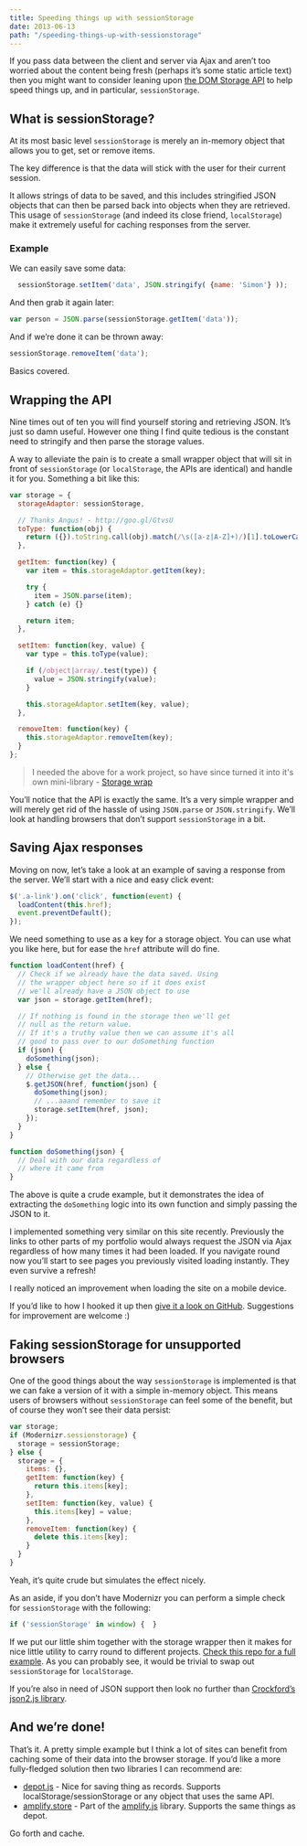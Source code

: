 ```yaml
---
title: Speeding things up with sessionStorage
date: 2013-06-13
path: "/speeding-things-up-with-sessionstorage"
---
```


If you pass data between the client and server via Ajax and aren&#8217;t too worried about the content being fresh (perhaps it&#8217;s some static article text) then you might want to consider leaning upon [the DOM Storage API][1] to help speed things up, and in particular, `sessionStorage`.

## What is sessionStorage?

At its most basic level `sessionStorage` is merely an in-memory object that allows you to get, set or remove items.

The key difference is that the data will stick with the user for their current session.

It allows strings of data to be saved, and this includes stringified JSON objects that can then be parsed back into objects when they are retrieved. This usage of `sessionStorage` (and indeed its close friend, `localStorage`) make it extremely useful for caching responses from the server.

### Example

We can easily save some data:

``` js
  sessionStorage.setItem('data', JSON.stringify( {name: 'Simon'} ));
```

And then grab it again later:

``` js
var person = JSON.parse(sessionStorage.getItem('data'));
```

And if we&#8217;re done it can be thrown away:

``` js
sessionStorage.removeItem('data');
```

Basics covered.

## Wrapping the API

Nine times out of ten you will find yourself storing and retrieving JSON. It&#8217;s just so damn useful. However one thing I find quite tedious is the constant need to stringify and then parse the storage values.

A way to alleviate the pain is to create a small wrapper object that will sit in front of `sessionStorage` (or `localStorage`, the APIs are identical) and handle it for you. Something a bit like this:

``` js
var storage = {
  storageAdaptor: sessionStorage,

  // Thanks Angus! - http://goo.gl/GtvsU
  toType: function(obj) {
    return ({}).toString.call(obj).match(/\s([a-z|A-Z]+)/)[1].toLowerCase();
  },

  getItem: function(key) {
    var item = this.storageAdaptor.getItem(key);

    try {
      item = JSON.parse(item);
    } catch (e) {}

    return item;
  },

  setItem: function(key, value) {
    var type = this.toType(value);

    if (/object|array/.test(type)) {
      value = JSON.stringify(value);
    }

    this.storageAdaptor.setItem(key, value);
  },

  removeItem: function(key) {
    this.storageAdaptor.removeItem(key);
  }
};
```

> I needed the above for a work project, so have since turned it into it's own mini-library - [Storage wrap](https://github.com/simonsmith/storage-wrap)

You&#8217;ll notice that the API is exactly the same. It&#8217;s a very simple wrapper and will merely get rid of the hassle of using `JSON.parse` or `JSON.stringify`. We&#8217;ll look at handling browsers that don&#8217;t support `sessionStorage` in a bit.

## Saving Ajax responses

Moving on now, let&#8217;s take a look at an example of saving a response from the server. We&#8217;ll start with a nice and easy click event:

``` js
$('.a-link').on('click', function(event) {
  loadContent(this.href);
  event.preventDefault();
});
```

We need something to use as a key for a storage object. You can use what you like here, but for ease the `href` attribute will do fine.

``` js
function loadContent(href) {
  // Check if we already have the data saved. Using
  // the wrapper object here so if it does exist
  // we'll already have a JSON object to use
  var json = storage.getItem(href);

  // If nothing is found in the storage then we'll get
  // null as the return value.
  // If it's a truthy value then we can assume it's all
  // good to pass over to our doSomething function
  if (json) {
    doSomething(json);
  } else {
    // Otherwise get the data...
    $.getJSON(href, function(json) {
      doSomething(json);
      // ...aaand remember to save it
      storage.setItem(href, json);
    });
  }
}

function doSomething(json) {
  // Deal with our data regardless of
  // where it came from
}
```

The above is quite a crude example, but it demonstrates the idea of extracting the `doSomething` logic into its own function and simply passing the JSON to it.

I implemented something very similar on this site recently. Previously the links to other parts of my portfolio would always request the JSON via Ajax regardless of how many times it had been loaded. If you navigate round now you&#8217;ll start to see pages you previously visited loading instantly. They even survive a refresh!

I really noticed an improvement when loading the site on a mobile device.

If you&#8217;d like to how I hooked it up then [give it a look on GitHub][2]. Suggestions for improvement are welcome :)

## Faking sessionStorage for unsupported browsers

One of the good things about the way `sessionStorage` is implemented is that we can fake a version of it with a simple in-memory object. This means users of browsers without `sessionStorage` can feel some of the benefit, but of course they won&#8217;t see their data persist:

``` js
var storage;
if (Modernizr.sessionstorage) {
  storage = sessionStorage;
} else {
  storage = {
    items: {},
    getItem: function(key) {
      return this.items[key];
    },
    setItem: function(key, value) {
      this.items[key] = value;
    },
    removeItem: function(key) {
      delete this.items[key];
    }
  }
}
```

Yeah, it&#8217;s quite crude but simulates the effect nicely.

As an aside, if you don&#8217;t have Modernizr you can perform a simple check for `sessionStorage` with the following:

``` js
if ('sessionStorage' in window) {  }
```

If we put our little shim together with the storage wrapper then it makes for nice little utility to carry round to different projects. [Check this repo for a full example][3]. As you can probably see, it would be trivial to swap out `sessionStorage` for `localStorage`.

If you&#8217;re also in need of JSON support then look no further than [Crockford&#8217;s json2.js library][4].

## And we&#8217;re done!

That&#8217;s it. A pretty simple example but I think a lot of sites can benefit from caching some of their data into the browser storage. If you&#8217;d like a more fully-fledged solution then two libraries I can recommend are:

*   [depot.js][5] - Nice for saving thing as records. Supports localStorage/sessionStorage or any object that uses the same API.
*   [amplify.store][6] - Part of the [amplify.js][7] library. Supports the same things as depot.

Go forth and cache.

 [1]: https://developer.mozilla.org/en-US/docs/Web/Guide/DOM/Storage
 [2]: https://github.com/simonsmith/simonsmith.io/blob/wp-theme/assets/scripts/modules/PageController.js#L53
 [3]: https://github.com/simonsmith/storage-wrap
 [4]: https://github.com/douglascrockford/JSON-js
 [5]: https://github.com/mkuklis/depot.js
 [6]: http://amplifyjs.com/api/store/
 [7]: http://amplifyjs.com/
